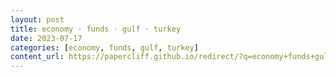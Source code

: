 ```yaml
---
layout: post
title: economy · funds · gulf · turkey
date: 2023-07-17
categories: [economy, funds, gulf, turkey]
content_url: https://papercliff.github.io/redirect/?q=economy+funds+gulf+turkey&tbs=cdr:1,cd_min:7/16/2023,cd_max:7/18/2023
---
```


